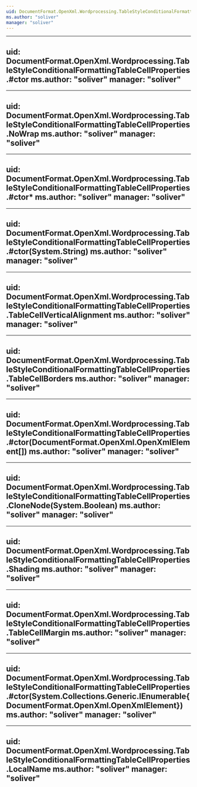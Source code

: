 ```yaml
---
uid: DocumentFormat.OpenXml.Wordprocessing.TableStyleConditionalFormattingTableCellProperties
ms.author: "soliver"
manager: "soliver"
---
```


---
uid: DocumentFormat.OpenXml.Wordprocessing.TableStyleConditionalFormattingTableCellProperties.#ctor
ms.author: "soliver"
manager: "soliver"
---

---
uid: DocumentFormat.OpenXml.Wordprocessing.TableStyleConditionalFormattingTableCellProperties.NoWrap
ms.author: "soliver"
manager: "soliver"
---

---
uid: DocumentFormat.OpenXml.Wordprocessing.TableStyleConditionalFormattingTableCellProperties.#ctor*
ms.author: "soliver"
manager: "soliver"
---

---
uid: DocumentFormat.OpenXml.Wordprocessing.TableStyleConditionalFormattingTableCellProperties.#ctor(System.String)
ms.author: "soliver"
manager: "soliver"
---

---
uid: DocumentFormat.OpenXml.Wordprocessing.TableStyleConditionalFormattingTableCellProperties.TableCellVerticalAlignment
ms.author: "soliver"
manager: "soliver"
---

---
uid: DocumentFormat.OpenXml.Wordprocessing.TableStyleConditionalFormattingTableCellProperties.TableCellBorders
ms.author: "soliver"
manager: "soliver"
---

---
uid: DocumentFormat.OpenXml.Wordprocessing.TableStyleConditionalFormattingTableCellProperties.#ctor(DocumentFormat.OpenXml.OpenXmlElement[])
ms.author: "soliver"
manager: "soliver"
---

---
uid: DocumentFormat.OpenXml.Wordprocessing.TableStyleConditionalFormattingTableCellProperties.CloneNode(System.Boolean)
ms.author: "soliver"
manager: "soliver"
---

---
uid: DocumentFormat.OpenXml.Wordprocessing.TableStyleConditionalFormattingTableCellProperties.Shading
ms.author: "soliver"
manager: "soliver"
---

---
uid: DocumentFormat.OpenXml.Wordprocessing.TableStyleConditionalFormattingTableCellProperties.TableCellMargin
ms.author: "soliver"
manager: "soliver"
---

---
uid: DocumentFormat.OpenXml.Wordprocessing.TableStyleConditionalFormattingTableCellProperties.#ctor(System.Collections.Generic.IEnumerable{DocumentFormat.OpenXml.OpenXmlElement})
ms.author: "soliver"
manager: "soliver"
---

---
uid: DocumentFormat.OpenXml.Wordprocessing.TableStyleConditionalFormattingTableCellProperties.LocalName
ms.author: "soliver"
manager: "soliver"
---
